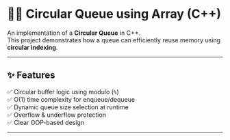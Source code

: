 # 🔁🚦 Circular Queue using Array (C++)

An implementation of a **Circular Queue** in C++.  
This project demonstrates how a queue can efficiently reuse memory using **circular indexing**.

---

## ✨ Features

✅ Circular buffer logic using modulo (`%`)  
✅ O(1) time complexity for enqueue/dequeue  
✅ Dynamic queue size selection at runtime  
✅ Overflow & underflow protection  
✅ Clear OOP-based design  

---

